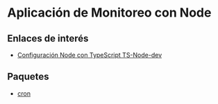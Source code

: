 # Aplicación de Monitoreo con Node

## Enlaces de interés
- [Configuración Node con TypeScript TS-Node-dev](https://gist.github.com/Klerith/3ba17e86dc4fabd8301a59699b9ffc0b)

## Paquetes
- [cron](https://www.npmjs.com/package/cron)
